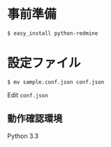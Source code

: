 
# 事前準備

    $ easy_install python-redmine

# 設定ファイル

    $ mv sample.conf.json conf.json

Edit ``conf.json``

## 動作確認環境

Python 3.3

